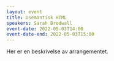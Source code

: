```yaml
---
layout: event
title: Usemantisk HTML
speakers: Sarah Brodwall
event-date: 2022-05-03T14:00
event-date-end: 2022-05-03T15:00
---
```

Her er en beskrivelse av arrangementet.